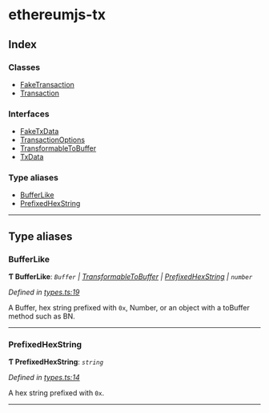 # ethereumjs-tx

## Index

### Classes

- [FakeTransaction](classes/faketransaction.md)
- [Transaction](classes/transaction.md)

### Interfaces

- [FakeTxData](interfaces/faketxdata.md)
- [TransactionOptions](interfaces/transactionoptions.md)
- [TransformableToBuffer](interfaces/transformabletobuffer.md)
- [TxData](interfaces/txdata.md)

### Type aliases

- [BufferLike](#bufferlike)
- [PrefixedHexString](#prefixedhexstring)

---

## Type aliases

<a id="bufferlike"></a>

### BufferLike

**Ƭ BufferLike**: _`Buffer` \| [TransformableToBuffer](interfaces/transformabletobuffer.md) \| [PrefixedHexString](#prefixedhexstring) \| `number`_

_Defined in [types.ts:19](https://github.com/alcuadrado/ethereumjs-tx/blob/84f5b82/src/types.ts#L19)_

A Buffer, hex string prefixed with `0x`, Number, or an object with a toBuffer method such as BN.

---

<a id="prefixedhexstring"></a>

### PrefixedHexString

**Ƭ PrefixedHexString**: _`string`_

_Defined in [types.ts:14](https://github.com/alcuadrado/ethereumjs-tx/blob/84f5b82/src/types.ts#L14)_

A hex string prefixed with `0x`.

---
